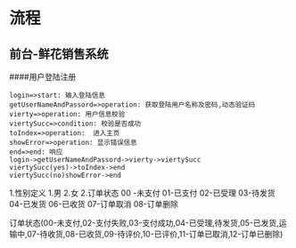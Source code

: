 # 流程

## 前台-鲜花销售系统

  ####用户登陆注册

```flow
login=>start: 输入登陆信息
getUserNameAndPassord=>operation: 获取登陆用户名称及密码,动态验证码
vierty=>operation: 用户信息校验
viertySucc=>condition: 校验是否成功
toIndex=>operation:  进入主页
showError=>operation: 显示错误信息
end=>end: 响应
login->getUserNameAndPassord->vierty->viertySucc
viertySucc(yes)->toIndex->end
viertySucc(no)showError->end
```

1.性别定义
1.男
2.女
2.订单状态
  00 -未支付
  01-已支付
  02-已受理
  03-待发货
  04-已发货
  06-已收货
  07-订单取消
  08-订单删除
  
  
  


  订单状态(00-未支付,02-支付失败,03-支付成功,04-已受理,待发货,05-已发货,运输中,07-待收货,08-已收货,09-待评价,10-已评价,11-订单已取消,12-订单已删除)